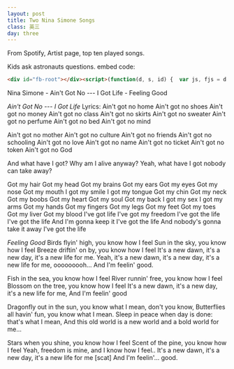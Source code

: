 ```yaml
---
layout: post
title: Two Nina Simone Songs
class: 英三
day: three
---
```


From Spotify, Artist page, top ten played songs.

Kids ask astronauts questions.
	embed code:
```html
<div id="fb-root"></div><script>(function(d, s, id) {  var js, fjs = d.getElementsByTagName(s)[0];  if (d.getElementById(id)) return;  js = d.createElement(s); js.id = id;  js.src = "//connect.facebook.net/en_GB/sdk.js#xfbml=1&version=v2.3";  fjs.parentNode.insertBefore(js, fjs);}(document, 'script', 'facebook-jssdk'));</script><div class="fb-video" data-allowfullscreen="1" data-href="/wired/videos/vb.19440638720/10153518070363721/?type=3"><div class="fb-xfbml-parse-ignore"><blockquote cite="https://www.facebook.com/wired/videos/10153518070363721/"><a href="https://www.facebook.com/wired/videos/10153518070363721/"></a><p>This is what life is like on the International Space Station.For more: http://wrd.cm/1OUzXzT</p>Posted by <a href="https://www.facebook.com/wired/">WIRED</a> on Tuesday, 1 March 2016</blockquote></div></div>
```

Nina Simone
	- Ain't Got No --- I Got Life
	- Feeling Good

*Ain't Got No --- I Got Life*
Lyrics:
Ain't got no home
Ain't got no shoes
Ain't got no money
Ain't got no class
Ain't got no skirts
Ain't got no sweater
Ain't got no perfume
Ain't got no bed
Ain't got no mind

Ain't got no mother
Ain't got no culture
Ain't got no friends
Ain't got no schooling
Ain't got no love
Ain't got no name
Ain't got no ticket
Ain't got no token
Ain't got no God

And what have I got?
Why am I alive anyway?
Yeah, what have I got nobody can take away?

Got my hair
Got my head
Got my brains
Got my ears
Got my eyes
Got my nose
Got my mouth
I got my smile
I got my tongue
Got my chin
Got my neck
Got my boobs
Got my heart
Got my soul
Got my back
I got my sex
I got my arms
Got my hands
Got my fingers
Got my legs
Got my feet
Got my toes
Got my liver
Got my blood
I've got life 
I've got my freedom 
I've got the life
I've got the life
And I'm gonna keep it
I've got the life
And nobody's gonna take it away
I've got the life

*Feeling Good*
Birds flyin' high, you know how I feel
Sun in the sky, you know how I feel
Breeze driftin' on by, you know how I feel
It's a new dawn, it's a new day, it's a new life for me.
Yeah, it's a new dawn, it's a new day, it's a new life for me, ooooooooh...
And I'm feelin' good.

Fish in the sea, you know how I feel
River runnin' free, you know how I feel
Blossom on the tree, you know how I feel
It's a new dawn, it's a new day, it's a new life for me,
And I'm feelin' good

Dragonfly out in the sun, 
you know what I mean, don't you know,
Butterflies all havin' fun, you know what I mean.
Sleep in peace when day is done: that's what I mean,
And this old world is a new world and a bold world for me...

Stars when you shine, you know how I feel
Scent of the pine, you know how I feel
Yeah, freedom is mine, and I know how I feel..
It's a new dawn, it's a new day, it's a new life for me
[scat]
And I'm feelin'... good.
